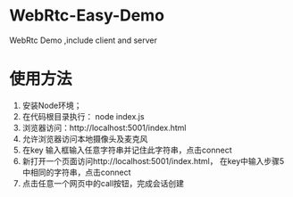 # WebRtc-Easy-Demo
WebRtc Demo ,include client and server

# 使用方法
1. 安装Node环境；
2. 在代码根目录执行：
    node index.js
3. 浏览器访问：http://localhost:5001/index.html
4. 允许浏览器访问本地摄像头及麦克风
5. 在key 输入框输入任意字符串并记住此字符串，点击connect
6. 新打开一个页面访问http://localhost:5001/index.html， 在key中输入步骤5中相同的字符串，点击connect
7. 点击任意一个网页中的call按钮，完成会话创建